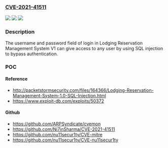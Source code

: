 ### [CVE-2021-41511](https://cve.mitre.org/cgi-bin/cvename.cgi?name=CVE-2021-41511)
![](https://img.shields.io/static/v1?label=Product&message=n%2Fa&color=blue)
![](https://img.shields.io/static/v1?label=Version&message=n%2Fa&color=blue)
![](https://img.shields.io/static/v1?label=Vulnerability&message=n%2Fa&color=brighgreen)

### Description

The username and password field of login in Lodging Reservation Management System V1 can give access to any user by using SQL injection to bypass authentication.

### POC

#### Reference
- http://packetstormsecurity.com/files/164366/Lodging-Reservation-Management-System-1.0-SQL-Injection.html
- https://www.exploit-db.com/exploits/50372

#### Github
- https://github.com/ARPSyndicate/cvemon
- https://github.com/Ni7inSharma/CVE-2021-41511
- https://github.com/nu11secur1ty/CVE-mitre
- https://github.com/nu11secur1ty/CVE-nu11secur1ty

